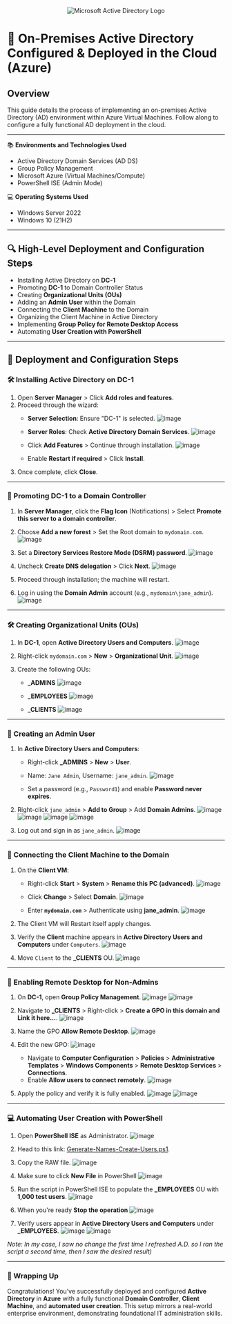 <p align="center">
<img src="https://i.imgur.com/pU5A58S.png" alt="Microsoft Active Directory Logo"/>
</p>

<h1>🏰 On-Premises Active Directory Configured & Deployed in the Cloud (Azure)</h1>

## Overview
This guide details the process of implementing an on-premises Active Directory (AD) environment within Azure Virtual Machines. Follow along to configure a fully functional AD deployment in the cloud.

---

📚 **Environments and Technologies Used**
- Active Directory Domain Services (AD DS)
- Group Policy Management
- Microsoft Azure (Virtual Machines/Compute)
- PowerShell ISE (Admin Mode)

💻 **Operating Systems Used**
- Windows Server 2022
- Windows 10 (21H2)

---

## 🔍 High-Level Deployment and Configuration Steps
- Installing Active Directory on **DC-1**
- Promoting **DC-1** to Domain Controller Status
- Creating **Organizational Units (OUs)**
- Adding an **Admin User** within the Domain
- Connecting the **Client Machine** to the Domain
- Organizing the Client Machine in Active Directory
- Implementing **Group Policy for Remote Desktop Access**
- Automating **User Creation with PowerShell**

---
## 🔢 Deployment and Configuration Steps

### 🛠 Installing Active Directory on DC-1
1. Open **Server Manager** > Click **Add roles and features**.
2. Proceed through the wizard:
   - **Server Selection**: Ensure "DC-1" is selected.
     ![image](https://github.com/user-attachments/assets/0cf7129e-306e-46e3-898b-4093279c70e7)
     
   - **Server Roles**: Check **Active Directory Domain Services**.
     ![image](https://github.com/user-attachments/assets/4af7218e-feef-4e37-bdca-299b9e612f7c)
     
   - Click **Add Features** > Continue through installation.
     ![image](https://github.com/user-attachments/assets/b5c7d4ba-1071-46bb-b902-c3924d5ec0dd)
     
   - Enable **Restart if required** > Click **Install**.
3. Once complete, click **Close**.

---
### 🌟 Promoting DC-1 to a Domain Controller
1. In **Server Manager**, click the **Flag Icon** (Notifications) > Select **Promote this server to a domain controller**.
2. Choose **Add a new forest** > Set the Root domain to `mydomain.com`.
   ![image](https://github.com/user-attachments/assets/541f1934-1fa0-4d9e-9408-71d9510934c0)
   
4. Set a **Directory Services Restore Mode (DSRM) password**.
   ![image](https://github.com/user-attachments/assets/292d7426-1abf-4d3b-ae83-a8e5ab43f0e8)
   
5. Uncheck **Create DNS delegation** > Click **Next**.
   ![image](https://github.com/user-attachments/assets/bc181f8d-d6ba-4894-a4b0-bcdac9748774)
   
6. Proceed through installation; the machine will restart.
7. Log in using the **Domain Admin** account (e.g., `mydomain\jane_admin`).
   ![image](https://github.com/user-attachments/assets/5a38f7b9-3cbe-4a6c-b7d8-986398fcd20a)

---
### 🛠️ Creating Organizational Units (OUs)
1. In **DC-1**, open **Active Directory Users and Computers**.
   ![image](https://github.com/user-attachments/assets/466bc82d-7e8d-4aa2-bd9e-649d47a4e5d8)
   
2. Right-click `mydomain.com` > **New** > **Organizational Unit**.
   ![image](https://github.com/user-attachments/assets/48b24411-e883-43b1-bde2-0ada584dec27)
   
4. Create the following OUs:
   - **_ADMINS**
     ![image](https://github.com/user-attachments/assets/34fb0f6f-9182-4f12-b7f1-0458a66518e5)
     
   - **_EMPLOYEES**
     ![image](https://github.com/user-attachments/assets/10e0a9cd-2b2f-4afe-a2ea-18f80a1c455e)
     
   - **_CLIENTS**
     ![image](https://github.com/user-attachments/assets/a585343c-4184-440e-9de7-ac0f2bb14abc)

---
### 🤵 Creating an Admin User
1. In **Active Directory Users and Computers**:
   - Right-click **_ADMINS** > **New** > **User**.
   - Name: `Jane Admin`, Username: `jane_admin`.
     ![image](https://github.com/user-attachments/assets/93a4e334-3efb-437c-a48c-da6d99f07abc)
     
   - Set a password (e.g., `Password1`) and enable **Password never expires**.
2. Right-click `jane_admin` > **Add to Group** > Add **Domain Admins**.
   ![image](https://github.com/user-attachments/assets/b46f20c6-2605-43e1-9855-4db5bebfb6bc)
   ![image](https://github.com/user-attachments/assets/b46f20c6-2605-43e1-9855-4db5bebfb6bc)
   ![image](https://github.com/user-attachments/assets/463166e3-7c74-4be3-be01-5aa3575273a8)
   ![image](https://github.com/user-attachments/assets/295ff298-2e95-4428-817f-4549921e9d60)
   
4. Log out and sign in as `jane_admin`.
   ![image](https://github.com/user-attachments/assets/3bff181c-fb8c-4b4e-afe4-993f3a74212e)

---
### 🚀 Connecting the Client Machine to the Domain
1. On the **Client VM**:
   - Right-click **Start** > **System** > **Rename this PC (advanced)**.
     ![image](https://github.com/user-attachments/assets/b297235f-4bac-4cca-92ae-3ef56eeb0f18)
     
   - Click **Change** > Select **Domain**.
     ![image](https://github.com/user-attachments/assets/48ac6f32-0363-4eec-bbda-2da6c5ef6402)
     
   - Enter **`mydomain.com`** > Authenticate using **jane_admin**.
     ![image](https://github.com/user-attachments/assets/48ac6f32-0363-4eec-bbda-2da6c5ef6402)
     
2. The Client VM will Restart itself apply changes.
3. Verify the **Client** machine appears in **Active Directory Users and Computers** under `Computers`.
   ![image](https://github.com/user-attachments/assets/bcb2ac81-6566-40ae-8b41-307a4f690114)
   
4. Move `Client` to the **_CLIENTS** OU.
   ![image](https://github.com/user-attachments/assets/bc13c3c4-44f1-4744-9c8e-6437682c4e13)

---
### 🔧 Enabling Remote Desktop for Non-Admins
1. On **DC-1**, open **Group Policy Management**.
   ![image](https://github.com/user-attachments/assets/d6a085b4-bce2-4093-925c-5b14abbd1c1a)
   ![image](https://github.com/user-attachments/assets/f5258fc9-4263-43fa-afe7-6da76d4b3f73)
   
3. Navigate to **_CLIENTS** > Right-click > **Create a GPO in this domain and Link it here...**.
   ![image](https://github.com/user-attachments/assets/e0b313e6-7466-4afd-bad4-1e4ce9fd6d8d)
   
4. Name the GPO **Allow Remote Desktop**.
   ![image](https://github.com/user-attachments/assets/605e8d85-9f81-4b08-9559-168a96ff942e)
   
5. Edit the new GPO:
   ![image](https://github.com/user-attachments/assets/d034fd01-6776-4ec3-8149-c7764f6c0f66)
   - Navigate to **Computer Configuration** > **Policies** > **Administrative Templates** > **Windows Components** > **Remote Desktop Services** > **Connections**.
   - Enable **Allow users to connect remotely**.
     ![image](https://github.com/user-attachments/assets/4ca421da-9381-430c-b9fe-528331df2e3e)
     
6. Apply the policy and verify it is fully enabled.
   ![image](https://github.com/user-attachments/assets/06e87b2c-5d1e-4f4a-a693-23d12533b401)
   ![image](https://github.com/user-attachments/assets/70316a60-2c04-4d13-a5d7-62b2cb3f7e5b)

---
### 💻 Automating User Creation with PowerShell
1. Open **PowerShell ISE** as Administrator.
   ![image](https://github.com/user-attachments/assets/ed90f68b-1f73-4cdf-8dcd-b333a1f9e905)
   
2. Head to this link: [Generate-Names-Create-Users.ps1](https://github.com/joshmadakor1/AD_PS/blob/master/Generate-AD-Users.ps1).
   
3. Copy the RAW file.
   ![image](https://github.com/user-attachments/assets/c06d86e0-e545-4459-983b-7fe00fc6d98c)
   
6. Make sure to click **New File** in PowerShell
   ![image](https://github.com/user-attachments/assets/fae6bb06-d0f7-4398-b763-61d6d4b10d0c)
   
8. Run the script in PowerShell ISE to populate the **_EMPLOYEES** OU with **1,000 test users**.
   ![image](https://github.com/user-attachments/assets/31d4bdbc-9361-4e5c-890e-0f395fc08b03)
   
10. When you're ready **Stop the operation**
    ![image](https://github.com/user-attachments/assets/4944cd38-9c27-463a-ae59-baf499bb19df)
    
13. Verify users appear in **Active Directory Users and Computers** under **_EMPLOYEES**.
    ![image](https://github.com/user-attachments/assets/af751ccc-22f1-4920-b389-643f1600d5d4)
    ![image](https://github.com/user-attachments/assets/dfc2a9d4-faeb-4a30-8118-37717750b5f3)

*Note: In my case, I saw no change the first time I refreshed A.D. so I ran the script a second time, then I saw the desired result)*

---
### 🎉 Wrapping Up
Congratulations! You’ve successfully deployed and configured **Active Directory** in **Azure** with a fully functional **Domain Controller**, **Client Machine**, and **automated user creation**. This setup mirrors a real-world enterprise environment, demonstrating foundational IT administration skills.
